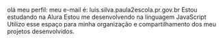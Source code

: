 olá meu perfil:
meu e-mail é: luis.silva.paula2escola.pr.gov.br
Estou estudando na Alura
Estou me desenvolvendo na linguagem JavaScript
Utilizo esse espaço para minha organização e compartilhamento dos meu projetos desenvolvidos.
